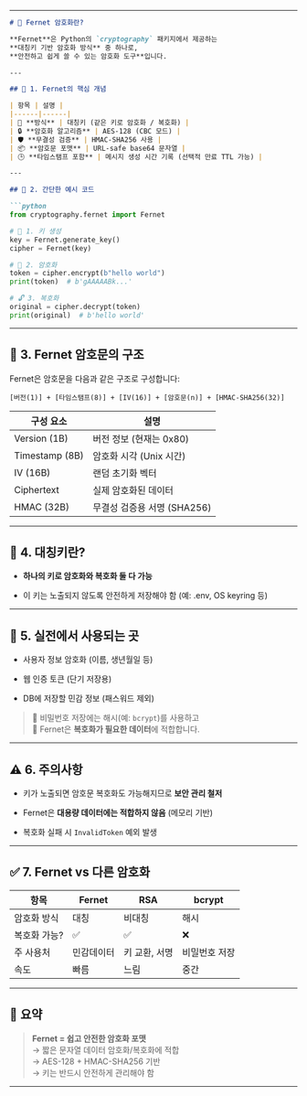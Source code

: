 
---

````md
# 🔐 Fernet 암호화란?

**Fernet**은 Python의 `cryptography` 패키지에서 제공하는  
**대칭키 기반 암호화 방식** 중 하나로,  
**안전하고 쉽게 쓸 수 있는 암호화 도구**입니다.

---

## 📌 1. Fernet의 핵심 개념

| 항목 | 설명 |
|------|------|
| 🔑 **방식** | 대칭키 (같은 키로 암호화 / 복호화) |
| 🔒 **암호화 알고리즘** | AES-128 (CBC 모드) |
| 🛡️ **무결성 검증** | HMAC-SHA256 사용 |
| 📦 **암호문 포맷** | URL-safe base64 문자열 |
| 🕒 **타임스탬프 포함** | 메시지 생성 시간 기록 (선택적 만료 TTL 가능) |

---

## 🧪 2. 간단한 예시 코드

```python
from cryptography.fernet import Fernet

# 🔐 1. 키 생성
key = Fernet.generate_key()
cipher = Fernet(key)

# 🔏 2. 암호화
token = cipher.encrypt(b"hello world")
print(token)  # b'gAAAAABk...'

# 🔓 3. 복호화
original = cipher.decrypt(token)
print(original)  # b'hello world'
````

---

## 🧱 3. Fernet 암호문의 구조

Fernet은 암호문을 다음과 같은 구조로 구성합니다:

```
[버전(1)] + [타임스탬프(8)] + [IV(16)] + [암호문(n)] + [HMAC-SHA256(32)]
```

|구성 요소|설명|
|---|---|
|Version (1B)|버전 정보 (현재는 0x80)|
|Timestamp (8B)|암호화 시각 (Unix 시간)|
|IV (16B)|랜덤 초기화 벡터|
|Ciphertext|실제 암호화된 데이터|
|HMAC (32B)|무결성 검증용 서명 (SHA256)|

---

## 🧠 4. 대칭키란?

- **하나의 키로 암호화와 복호화 둘 다 가능**
    
- 이 키는 노출되지 않도록 안전하게 저장해야 함 (예: .env, OS keyring 등)
    

---

## 🧱 5. 실전에서 사용되는 곳

- 사용자 정보 암호화 (이름, 생년월일 등)
    
- 웹 인증 토큰 (단기 저장용)
    
- DB에 저장할 민감 정보 (패스워드 제외)
    

> 🔸 비밀번호 저장에는 해시(예: `bcrypt`)를 사용하고  
> 🔸 Fernet은 **복호화가 필요한 데이터**에 적합합니다.

---

## ⚠️ 6. 주의사항

- 키가 노출되면 암호문 복호화도 가능해지므로 **보안 관리 철저**
    
- Fernet은 **대용량 데이터에는 적합하지 않음** (메모리 기반)
    
- 복호화 실패 시 `InvalidToken` 예외 발생
    

---

## ✅ 7. Fernet vs 다른 암호화

|항목|Fernet|RSA|bcrypt|
|---|---|---|---|
|암호화 방식|대칭|비대칭|해시|
|복호화 가능?|✅|✅|❌|
|주 사용처|민감데이터|키 교환, 서명|비밀번호 저장|
|속도|빠름|느림|중간|

---

## 📌 요약

> **Fernet = 쉽고 안전한 암호화 포맷**  
> → 짧은 문자열 데이터 암호화/복호화에 적합  
> → AES-128 + HMAC-SHA256 기반  
> → 키는 반드시 안전하게 관리해야 함

---
